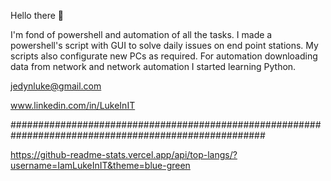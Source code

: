 Hello there 👋

I'm fond of powershell and automation of all the tasks. I made a powershell's script with GUI to solve daily issues on end point stations. My scripts also configurate new PCs as required. For automation downloading data from network and network automation I started learning Python.

jedynluke@gmail.com 

www.linkedin.com/in/LukeInIT

######################################################################################################

https://github-readme-stats.vercel.app/api/top-langs/?username=IamLukeInIT&theme=blue-green
